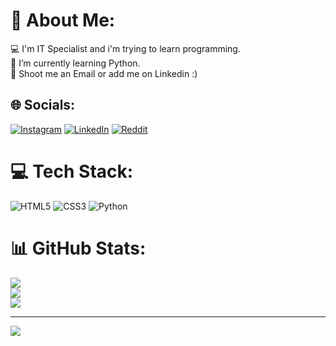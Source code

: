 # 💫 About Me:
💻 I'm IT Specialist and i'm trying to learn programming.<br>🌱 I’m currently learning Python.<br>📧 Shoot me an Email or add me on Linkedin :)


## 🌐 Socials:
[![Instagram](https://img.shields.io/badge/Instagram-%23E4405F.svg?logo=Instagram&logoColor=white)](https://instagram.com/armand.abasllari) [![LinkedIn](https://img.shields.io/badge/LinkedIn-%230077B5.svg?logo=linkedin&logoColor=white)](https://linkedin.com/in/https://www.linkedin.com/in/abasllari-armand-98b6b2128/) [![Reddit](https://img.shields.io/badge/Reddit-%23FF4500.svg?logo=Reddit&logoColor=white)](https://reddit.com/user/Humanoid_Tech) 

# 💻 Tech Stack:
![HTML5](https://img.shields.io/badge/html5-%23E34F26.svg?style=for-the-badge&logo=html5&logoColor=white) ![CSS3](https://img.shields.io/badge/css3-%231572B6.svg?style=for-the-badge&logo=css3&logoColor=white) ![Python](https://img.shields.io/badge/python-3670A0?style=for-the-badge&logo=python&logoColor=ffdd54)
# 📊 GitHub Stats:
![](https://github-readme-stats.vercel.app/api?username=armand-abasllari&theme=dark&hide_border=false&include_all_commits=false&count_private=false)<br/>
![](https://github-readme-streak-stats.herokuapp.com/?user=armand-abasllari&theme=dark&hide_border=false)<br/>
![](https://github-readme-stats.vercel.app/api/top-langs/?username=armand-abasllari&theme=dark&hide_border=false&include_all_commits=false&count_private=false&layout=compact)

---
[![](https://visitcount.itsvg.in/api?id=armand-abasllari&icon=0&color=0)](https://visitcount.itsvg.in)
